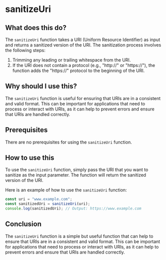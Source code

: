 
  
   # **sanitizeUri**

## What does this do?

The `sanitizeUri` function takes a URI (Uniform Resource Identifier) as input and returns a sanitized version of the URI. The sanitization process involves the following steps:

1. Trimming any leading or trailing whitespace from the URI.
2. If the URI does not contain a protocol (e.g., "http://" or "https://"), the function adds the "https://" protocol to the beginning of the URI.

## Why should I use this?

The `sanitizeUri` function is useful for ensuring that URIs are in a consistent and valid format. This can be important for applications that need to process or interact with URIs, as it can help to prevent errors and ensure that URIs are handled correctly.

## Prerequisites

There are no prerequisites for using the `sanitizeUri` function.

## How to use this

To use the `sanitizeUri` function, simply pass the URI that you want to sanitize as the input parameter. The function will return the sanitized version of the URI.

Here is an example of how to use the `sanitizeUri` function:

```javascript
const uri = "www.example.com";
const sanitizedUri = sanitizeUri(uri);
console.log(sanitizedUri); // Output: https://www.example.com
```

## Conclusion

The `sanitizeUri` function is a simple but useful function that can help to ensure that URIs are in a consistent and valid format. This can be important for applications that need to process or interact with URIs, as it can help to prevent errors and ensure that URIs are handled correctly.
  
  